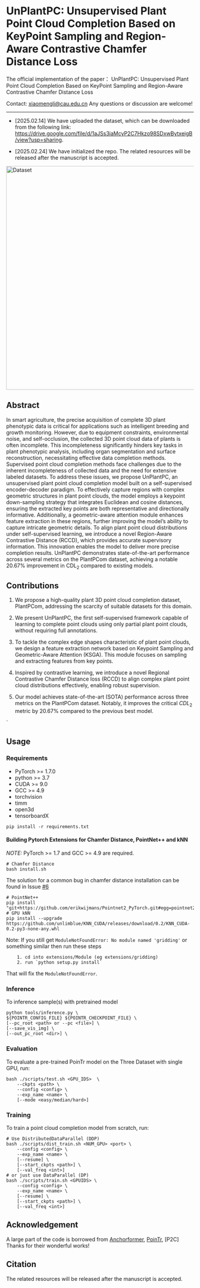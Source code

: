 # UnPlantPC: Unsupervised Plant Point Cloud Completion Based on KeyPoint Sampling and Region-Aware Contrastive Chamfer Distance Loss
The official implementation of the paper：
 UnPlantPC: Unsupervised Plant Point Cloud Completion Based on KeyPoint Sampling and Region-Aware Contrastive Chamfer Distance Loss

Contact: xiaomengli@cau.edu.cn Any questions or discussion are welcome!

-----
+ [2025.02.14] We have uploaded the dataset, which can be downloaded from the following link: https://drive.google.com/file/d/1aJSs3iaMcyP2C7Hkzo98SDxwBytxeigB/view?usp=sharing.

+ [2025.02.24] We have initialized the repo. The related resources will be released after the manuscript is accepted.


<img src="assets/PlantPCom.png" alt="Dataset" width="800" height="600">




## Abstract
In smart agriculture, the precise acquisition of complete 3D plant phenotypic data is critical for applications such as intelligent breeding and growth monitoring. However, due to equipment constraints, environmental noise, and self-occlusion, the collected 3D point cloud data of plants is often incomplete. This incompleteness significantly hinders key tasks in plant phenotypic analysis, including organ segmentation and surface reconstruction, necessitating effective data completion methods.
Supervised point cloud completion methods face challenges due to the inherent incompleteness of collected data and the need for extensive labeled datasets. To address these issues, we propose UnPlantPC, an unsupervised plant point cloud completion model built on a self-supervised encoder-decoder paradigm. To effectively capture regions with complex geometric structures in plant point clouds, the model employs a keypoint down-sampling strategy that integrates Euclidean and cosine distances, ensuring the extracted key points are both representative and directionally informative. Additionally, a geometric-aware attention module enhances feature extraction in these regions, further improving the model’s ability to capture intricate geometric details. To align plant point cloud distributions under self-supervised learning, we introduce a novel Region-Aware Contrastive Distance (RCCD), which provides accurate supervisory information. This innovation enables the model to deliver more precise completion results.
UnPlantPC demonstrates state-of-the-art performance across several metrics on the PlantPCom dataset, achieving a notable 20.67\% improvement in CDL$_2$ compared to existing models.

## Contributions
1. We propose a high-quality plant 3D point cloud completion dataset, PlantPCom, addressing the scarcity of suitable datasets for this domain.
   
2. We present UnPlantPC, the first self-supervised framework capable of learning to complete point clouds using only partial plant point clouds, without requiring full annotations.

3. To tackle the complex edge shapes characteristic of plant point clouds, we design a feature extraction network based on Keypoint Sampling and Geometric-Aware Attention (KSGA). This module focuses on sampling and extracting features from key points.
4. Inspired by contrastive learning, we introduce a novel Regional Contrastive Chamfer Distance loss (RCCD) to align complex plant point cloud distributions effectively, enabling robust supervision.
5. Our model achieves state-of-the-art (SOTA) performance across three metrics on the PlantPCom dataset. Notably, it improves the critical $CDL_2$ metric by 20.67\% compared to the previous best model.

`

## Usage

### Requirements

- PyTorch >= 1.7.0
- python >= 3.7
- CUDA >= 9.0
- GCC >= 4.9 
- torchvision
- timm
- open3d
- tensorboardX

```
pip install -r requirements.txt
```

#### Building Pytorch Extensions for Chamfer Distance, PointNet++ and kNN

*NOTE:* PyTorch >= 1.7 and GCC >= 4.9 are required.

```
# Chamfer Distance
bash install.sh
```
The solution for a common bug in chamfer distance installation can be found in Issue [#6](https://github.com/yuxumin/PoinTr/issues/6)
```
# PointNet++
pip install "git+https://github.com/erikwijmans/Pointnet2_PyTorch.git#egg=pointnet2_ops&subdirectory=pointnet2_ops_lib"
# GPU kNN
pip install --upgrade https://github.com/unlimblue/KNN_CUDA/releases/download/0.2/KNN_CUDA-0.2-py3-none-any.whl
```

Note: If you still get `ModuleNotFoundError: No module named 'gridding'` or something similar then run these steps

```
    1. cd into extensions/Module (eg extensions/gridding)
    2. run `python setup.py install`
```

That will fix the `ModuleNotFoundError`.




### Inference

To inference sample(s) with pretrained model

```
python tools/inference.py \
${POINTR_CONFIG_FILE} ${POINTR_CHECKPOINT_FILE} \
[--pc_root <path> or --pc <file>] \
[--save_vis_img] \
[--out_pc_root <dir>] \
```


### Evaluation

To evaluate a pre-trained PoinTr model on the Three Dataset with single GPU, run:

```
bash ./scripts/test.sh <GPU_IDS>  \
    --ckpts <path> \
    --config <config> \
    --exp_name <name> \
    [--mode <easy/median/hard>]
```


### Training

To train a point cloud completion model from scratch, run:

```
# Use DistributedDataParallel (DDP)
bash ./scripts/dist_train.sh <NUM_GPU> <port> \
    --config <config> \
    --exp_name <name> \
    [--resume] \
    [--start_ckpts <path>] \
    [--val_freq <int>]
# or just use DataParallel (DP)
bash ./scripts/train.sh <GPUIDS> \
    --config <config> \
    --exp_name <name> \
    [--resume] \
    [--start_ckpts <path>] \
    [--val_freq <int>]
```
## Acknowledgement
A large part of the code is borrowed from [Anchorformer](https://github.com/chenzhik/AnchorFormer), [PoinTr](https://github.com/ifzhang/ByteTrack), [P2C] Thanks for their wonderful works!

## Citation
The related resources will be released after the manuscript is accepted. 
